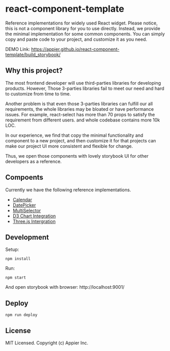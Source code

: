 # react-component-template

Reference implementations for widely used React widget.
Please notice, this is not a component library for you to use directly.
Instead, we provide the minimal implementation for some common components.
You can simply copy and paste code to your project, and customize it as you need.

DEMO Link: https://appier.github.io/react-component-template/build_storybook/

## Why this project?

The most frontend developer will use third-parties libraries for developing products.
However, Those 3-parties libraries fail to meet our need and hard to customize from time to time.

Another problem is that even those 3-parties libraries can fulfill our all requirements, the whole libraries may be bloated or have performance issues. For example, react-select has more than 70 props to satisfy the requirement from different users. and whole codebase contains more 10k LOC.

In our experience, we find that copy the minimal functionality and component to a new project, and then customize it for that projects can make our project UI more consistent and flexible for change.

Thus, we open those components with lovely storybook UI for other developers as a reference.


## Compoents

Currently we have the following reference implementations.

* [Calendar](https://github.com/appier/react-component-template/tree/master/src/Calendar)
* [DatePicker](https://github.com/appier/react-component-template/tree/master/src/DatePicker)
* [MultiSelector](https://github.com/appier/react-component-template/tree/master/src/MultiSelector)
* [D3 Chart Integration](https://github.com/appier/react-component-template/tree/master/src/D3)
* [Three.js Intergration](https://github.com/appier/react-component-template/tree/master/src/ThreeRender)


## Development

Setup:

```
npm install
```

Run:

```
npm start
```

And open storybook with browser: http://localhost:9001/

## Deploy

```
npm run deploy
```


## License

MIT Licensed. Copyright (c) Appier Inc.